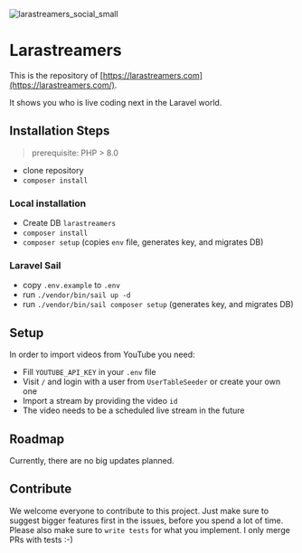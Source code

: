 ![larastreamers_social_small](https://user-images.githubusercontent.com/1394539/118348006-a0340000-b547-11eb-8359-1bb8649d9602.png)


# Larastreamers

This is the repository of [https://larastreamers.com](https://larastreamers.com/).

It shows you who is live coding next in the Laravel world.

## Installation Steps

> prerequisite: PHP > 8.0

* clone repository
* `composer install`

### Local installation

* Create DB `larastreamers`
* `composer install`
* `composer setup` (copies `env` file, generates key, and migrates DB)

### Laravel Sail

* copy `.env.example` to `.env`
* run `./vendor/bin/sail up -d`
* run `./vendor/bin/sail composer setup` (generates key, and migrates DB)

## Setup

In order to import videos from  YouTube you need:

* Fill `YOUTUBE_API_KEY` in your `.env` file
* Visit `/` and login with a user from `UserTableSeeder` or create your own one
* Import a stream by providing the video `id` 
* The video needs to be a scheduled live stream in the future

## Roadmap

Currently, there are no big updates planned.

## Contribute

We welcome everyone to contribute to this project. Just make sure to suggest bigger features first in the issues, before you spend a lot of time. Please also make sure to `write tests` for what you implement. I only merge PRs with tests :-)
